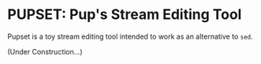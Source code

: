 # PUPSET: Pup's Stream Editing Tool

Pupset is a toy stream editing tool intended to work as an alternative to `sed`.

(Under Construction...)

